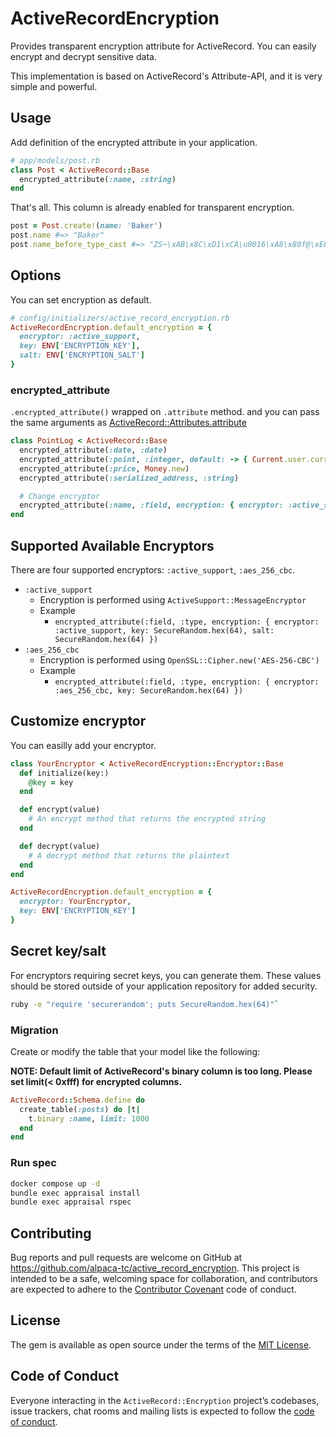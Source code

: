 # ActiveRecordEncryption

Provides transparent encryption attribute for ActiveRecord. 
You can easily encrypt and decrypt sensitive data.

This implementation is based on ActiveRecord's Attribute-API, and it is very simple and powerful.

## Usage

Add definition of the encrypted attribute in your application. 

```ruby
# app/models/post.rb
class Post < ActiveRecord::Base
  encrypted_attribute(:name, :string)
end
```

That's all. This column is already enabled for transparent encryption.

```ruby
post = Post.create!(name: 'Baker')
post.name #=> "Baker"
post.name_before_type_cast #=> "ZS~\xAB\x8C\xD1\xCA\u0016\xA8\x80f@\xE8s\xB7J/\xA9\xEC/\xBDj\xDE6(Y\u007F\u0016<W\u0011\x96"
```

## Options

You can set encryption as default.

```ruby
# config/initializers/active_record_encryption.rb
ActiveRecordEncryption.default_encryption = {
  encryptor: :active_support,
  key: ENV['ENCRYPTION_KEY'],
  salt: ENV['ENCRYPTION_SALT']
}
```

### encrypted_attribute

`.encrypted_attribute()` wrapped on `.attribute` method. and you can pass the same arguments as [ActiveRecord::Attributes.attribute](https://apidock.com/rails/ActiveRecord/Attributes/ClassMethods/attribute)

```ruby
class PointLog < ActiveRecord::Base
  encrypted_attribute(:date, :date)
  encrypted_attribute(:point, :integer, default: -> { Current.user.current_point })
  encrypted_attribute(:price, Money.new)
  encrypted_attribute(:serialized_address, :string)

  # Change encryptor
  encrypted_attribute(:name, :field, encryption: { encryptor: :active_support, key: ENV['ENCRYPTION_KEY'], salt: ENV['ENCRYPTION_SALT'] })
end
```

## Supported Available Encryptors

There are four supported encryptors: `:active_support`, `:aes_256_cbc`.

- `:active_support`
  - Encryption is performed using `ActiveSupport::MessageEncryptor`
  - Example
    - `encrypted_attribute(:field, :type, encryption: { encryptor: :active_support, key: SecureRandom.hex(64), salt: SecureRandom.hex(64) })`
- `:aes_256_cbc`
  - Encryption is performed using `OpenSSL::Cipher.new('AES-256-CBC')`
  - Example
    - `encrypted_attribute(:field, :type, encryption: { encryptor: :aes_256_cbc, key: SecureRandom.hex(64) })`

## Customize encryptor

You can easilly add your encryptor.

```ruby
class YourEncryptor < ActiveRecordEncryption::Encryptor::Base
  def initialize(key:)
    @key = key
  end

  def encrypt(value)
    # An encrypt method that returns the encrypted string
  end

  def decrypt(value)
    # A decrypt method that returns the plaintext
  end
end

ActiveRecordEncryption.default_encryption = {
  encryptor: YourEncryptor,
  key: ENV['ENCRYPTION_KEY']
}
```

## Secret key/salt

For encryptors requiring secret keys, you can generate them.
These values should be stored outside of your application repository for added security. 

```bash
ruby -e "require 'securerandom'; puts SecureRandom.hex(64)"`
```

### Migration

Create or modify the table that your model like the following:

**NOTE: Default limit of ActiveRecord's binary column is too long. Please set limit(< 0xfff) for encrypted columns.**

```ruby
ActiveRecord::Schema.define do
  create_table(:posts) do |t|
    t.binary :name, limit: 1000
  end
end
```

### Run spec

```bash
docker compose up -d
bundle exec appraisal install
bundle exec appraisal rspec
```

## Contributing

Bug reports and pull requests are welcome on GitHub at https://github.com/alpaca-tc/active_record_encryption. This project is intended to be a safe, welcoming space for collaboration, and contributors are expected to adhere to the [Contributor Covenant](http://contributor-covenant.org) code of conduct.

## License

The gem is available as open source under the terms of the [MIT License](https://opensource.org/licenses/MIT).

## Code of Conduct

Everyone interacting in the `ActiveRecord::Encryption` project’s codebases, issue trackers, chat rooms and mailing lists is expected to follow the [code of conduct](https://github.com/alpaca-tc/active_record_encryption/blob/master/CODE_OF_CONDUCT.md).
